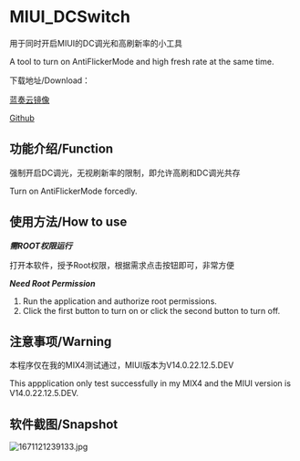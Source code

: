 # MIUI_DCSwitch
用于同时开启MIUI的DC调光和高刷新率的小工具

A tool to turn on AntiFlickerMode and high fresh rate at the same time.

下载地址/Download：

[蓝奏云镜像](https://wwqx.lanzoul.com/ijaHN0is2fhg)

[Github](https://github.com/flben233/MIUI_DCSwitch/releases/download/2.0/app-release.apk)


## 功能介绍/Function
强制开启DC调光，无视刷新率的限制，即允许高刷和DC调光共存

Turn on AntiFlickerMode forcedly.

## 使用方法/How to use

***********需ROOT权限运行***********

打开本软件，授予Root权限，根据需求点击按钮即可，非常方便

***********Need Root Permission***********

1. Run the application and authorize root permissions.
2. Click the first button to turn on or click the second button to turn off.
## 注意事项/Warning
本程序仅在我的MIX4测试通过，MIUI版本为V14.0.22.12.5.DEV

This appplication only test successfully in my MIX4 and the MIUI version is V14.0.22.12.5.DEV.

## 软件截图/Snapshot
![1671121239133.jpg](https://res.shirakawatyu.top/e567363f858a443da31425b492bcd7a9.jpg)
